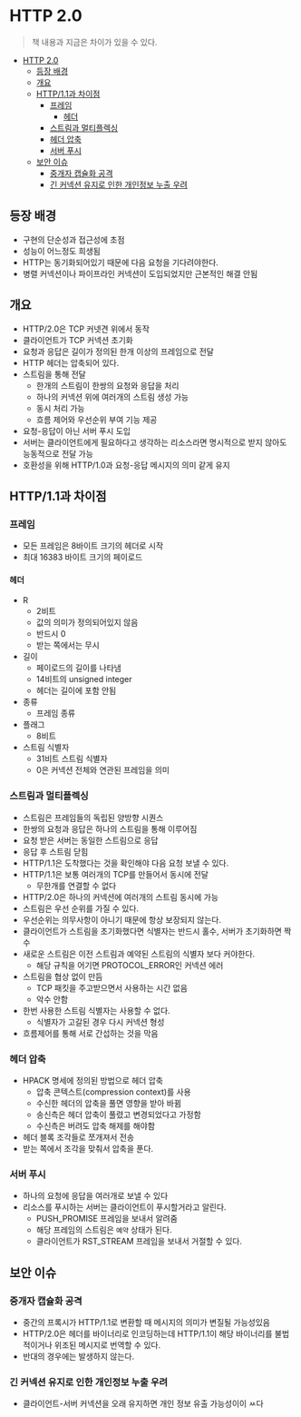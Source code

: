 # HTTP 2.0
> 책 내용과 지금은 차이가 있을 수 있다.
- [HTTP 2.0](#http-20)
  - [등장 배경](#등장-배경)
  - [개요](#개요)
  - [HTTP/1.1과 차이점](#http11과-차이점)
    - [프레임](#프레임)
      - [헤더](#헤더)
    - [스트림과 멀티플렉싱](#스트림과-멀티플렉싱)
    - [헤더 압축](#헤더-압축)
    - [서버 푸시](#서버-푸시)
  - [보안 이슈](#보안-이슈)
    - [중개자 캡슐화 공격](#중개자-캡슐화-공격)
    - [긴 커넥션 유지로 인한 개인정보 누출 우려](#긴-커넥션-유지로-인한-개인정보-누출-우려)

## 등장 배경
- 구현의 단순성과 접근성에 초점
- 성능이 어느정도 희생됨
- HTTP는 동기화되어있기 때문에 다음 요청을 기다려야한다.
- 병렬 커넥션이나 파이프라인 커넥션이 도입되었지만 근본적인 해결 안됨

## 개요
- HTTP/2.0은  TCP 커넷견 위에서 동작
- 클라이언트가 TCP 커넥션 초기화
- 요청과 응답은 길이가 정의된 한개 이상의 프레임으로 전달
- HTTP 헤더는 압축되어 있다.
- 스트림을 통해 전달
  - 한개의 스트림이 한쌍의 요청와 응답을 처리
  - 하나의 커넥션 위에 여러개의 스트림 생성 가능
  - 동시 처리 가능
  - 흐름 제어와 우선순위 부여 기능 제공
- 요청-응답이 아닌 서버 푸시 도입
- 서버는 클라이언트에게 필요하다고 생각하는 리소스라면 명시적으로 받지 않아도 능동적으로 전달 가능
- 호환성을 위해 HTTP/1.0과 요청-응답 메시지의 의미 같게 유지

## HTTP/1.1과 차이점
### 프레임
- 모든 프레임은 8바이트 크기의 헤더로 시작
- 최대 16383 바이트 크기의 페이로드
  
#### 헤더
- R
  - 2비트
  - 값의 의미가 정의되어있지 않음
  - 반드시 0
  - 받는 쪽에서는 무시
- 길이
  - 페이로드의 길이를 나타냄
  - 14비트의 unsigned integer
  - 헤더는 길이에 포함 안됨
- 종류
  - 프레임 종류
- 플래그
  - 8비트
- 스트림 식별자
  - 31비트 스트림 식별자
  - 0은 커넥션 전체와 연관된 프레임을 의미

### 스트림과 멀티플렉싱
- 스트림은 프레임들의 독립된 양방향 시퀀스
- 한쌍의 요청과 응답은 하나의 스트림을 통해 이루어짐
- 요청 받은 서버는 동일한 스트림으로 응답
- 응답 후 스트림 닫힘
- HTTP/1.1은 도착했다는 것을 확인해야 다음 요청 보낼 수 있다.
- HTTP/1.1은 보통 여러개의 TCP를 만들어서 동시에 전달 
  - 무한개를 연결할 수 없다
- HTTP/2.0은 하나의 커넥션에 여러개의 스트림 동시에 가능
- 스트림은 우선 순위를 가질 수 있다.
- 우선순위는 의무사항이 아니기 때문에 항상 보장되지 않는다.
- 클라이언트가 스트림을 초기화했다면 식별자는 반드시 홀수, 서버가 초기화하면 짝수
- 새로운 스트림은 이전 스트림과 예약된 스트림의 식별자 보다 커야한다.
  - 해당 규칙을 어기면 PROTOCOL_ERROR인 커넥션 에러
- 스트림을 협상 없이 만듬
  - TCP 패킷을 주고받으면서 사용하는 시간 없음
  - 악수 안함
- 한번 사용한 스트림 식별자는 사용할 수 없다.
  - 식별자가 고갈된 경우 다시 커넥션 형성
- 흐름제어를 통해 서로 간섭하는 것을 막음

### 헤더 압축
- HPACK 명세에 정의된 방법으로 헤더 압축   
  - 압축 콘텍스트(compression context)를 사용
  - 수신한 헤더의 압축을 풀면 영향을 받아 바뀜
  - 송신측은 헤더 압축이 풀렸고 변경되었다고 가정함
  - 수신측은 버려도 압축 해제를 해야함
- 헤더 블록 조각들로 쪼개져서 전송
- 받는 쪽에서 조각을 맞춰서 압축을 푼다.

### 서버 푸시
- 하나의 요청에 응답을 여러개로 보낼 수 있다
- 리소스를 푸시하는 서버는 클라이언트이 푸시할거라고 알린다.
  - PUSH_PROMISE 프레임을 보내서 알려줌
  - 해당 프레임의 스트림은 `예약` 상태가 된다.
  - 클라이언트가 RST_STREAM 프레임을 보내서 거절할 수 있다. 

## 보안 이슈
### 중개자 캡슐화 공격
- 중간의 프록시가 HTTP/1.1로 변환할 때 메시지의 의미가 변질될 가능성있음
- HTTP/2.0은 헤더를 바이너리로 인코딩하는데 HTTP/1.1이 해당 바이너리를 불법적이거나 위조된 메시지로 번역할 수 있다.
- 반대의 경우에는 발생하지 않는다.

### 긴 커넥션 유지로 인한 개인정보 누출 우려
- 클라이언트-서버 커넥션을 오래 유지하면 개인 정보 유출 가능성이이 ㅆ다